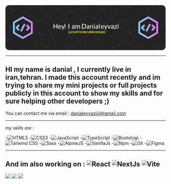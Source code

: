 ![GitHub Readme](https://github.com/danialeyz/danialeyz/blob/main/github-header-image-4.png)

-------------------
HI my name is danial , I currently live in iran,tehran. 
I made this account recently and im trying to share my mini projects or full projects publicly in this account to show my skills and
for sure helping other developers ;)
----------

You can contact me via email : danialeyvaziiii@gmail.com

-------------------
*my skills are* :


-![HTML5](https://img.shields.io/badge/HTML5-E34F26?logo=HTML5&logoColor=white&style=for-the-badge)
-![CSS3](https://img.shields.io/badge/CSS3-1572B6?logo=CSS3&logoColor=white&style=for-the-badge)
-![JavaScript](https://img.shields.io/badge/JavaScript-F7DF1E?logo=JavaScript&logoColor=black&style=for-the-badge)
-![TypeScript](https://img.shields.io/badge/TypeScript-3178C6?logo=TypeScript&logoColor=white&style=for-the-badge)
-![Bootstrap](https://img.shields.io/badge/Bootstrap-777BB4?logo=Bootstrap&logoColor=white&style=for-the-badge)
-![Tailwind CSS](https://img.shields.io/badge/Tailwind&nbsp;CSS-06B6D4?logo=TailwindCSS&logoColor=white&style=for-the-badge)
-![Sass](https://img.shields.io/badge/Sass&nbsp;CSS-06B6D4?logo=Sass&logoColor=white&style=for-the-badge)
-![AlpineJS](https://img.shields.io/badge/AlpineJS&nbsp;CSS-06B6D4?logo=AlpineJs&logoColor=white&style=for-the-badge)
-![VanillaJs](https://img.shields.io/badge/VanillaJS&nbsp;CSS-06B6D4?logo=VanillaJs&logoColor=white&style=for-the-badge)
-![Npm](https://img.shields.io/badge/Npm-CB3837?logo=Npm&logoColor=white&style=for-the-badge)
-![Git](https://img.shields.io/badge/Git-F05032?logo=Git&logoColor=white&style=for-the-badge)
-![Figma](https://img.shields.io/badge/Figma-F24E1E?logo=Figma&logoColor=white&style=for-the-badge)

-----------
And im also working on :
![React](https://img.shields.io/badge/React-61DAFB?logo=React&logoColor=black&style=for-the-badge)
![NextJs](https://img.shields.io/badge/NextJs-000000?logo=Next.js&logoColor=white&style=for-the-badge)
![Vite](https://img.shields.io/badge/Vite-646CFF?logo=Vite&logoColor=white&style=for-the-badge)
-----------
![](http://github-profile-summary-cards.vercel.app/api/cards/profile-details?username=danialeyz&theme=github_dark)
![](http://github-profile-summary-cards.vercel.app/api/cards/most-commit-language?username=danialeyz&theme=github_dark)
![](http://github-profile-summary-cards.vercel.app/api/cards/productive-time?username=danialeyz&theme=github_dark&utcOffset=8)
